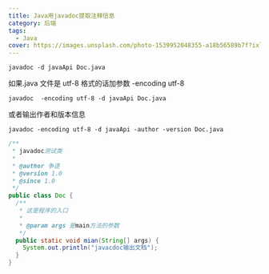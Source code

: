 ```yaml
---
title: Java用javadoc提取注释信息
category: 后端
tags:
  - Java
cover: https://images.unsplash.com/photo-1539952048355-a18b56589b7f?ixlib=rb-1.2.1&auto=format&fit=crop&w=1350&q=80
---
```


`javadoc -d javaApi Doc.java`

如果.java 文件是 utf-8 格式的话加参数 -encoding utf-8

`javadoc  -encoding utf-8 -d javaApi Doc.java`

或者输出作者和版本信息

`javadoc -encoding utf-8 -d javaApi -author -version Doc.java`

```java
/**
 * javadoc测试类
 * 
 * @author 争逐
 * @version 1.0
 * @since 1.0
 */
public class Doc {
  /**
   * 这是程序的入口
   * 
   * @param args 是main方法的参数
   */
  public static void mian(String[] args) {
    System.out.println("javacdoc输出文档");
  }
}
```
